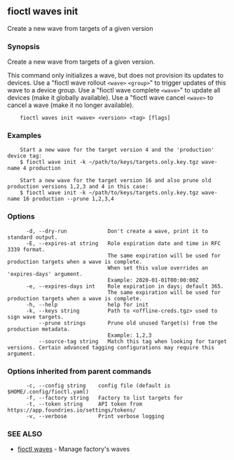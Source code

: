 ## fioctl waves init

Create a new wave from targets of a given version

### Synopsis

Create a new wave from targets of a given version.

This command only initializes a wave, but does not provision its updates
to devices. Use a "fioctl wave rollout `<wave>` `<group>`"
to trigger updates of this wave to a device group. Use a "fioctl wave
complete `<wave>`" to update all devices (make it globally
available). Use a "fioctl wave cancel `<wave>` to cancel a wave
(make it no longer available).

```
    fioctl waves init <wave> <version> <tag> [flags]
```
### Examples

```
    Start a new wave for the target version 4 and the 'production' device tag:
    $ fioctl wave init -k ~/path/to/keys/targets.only.key.tgz wave-name 4 production

    Start a new wave for the target version 16 and also prune old production versions 1,2,3 and 4 in this case:
    $ fioctl wave init -k ~/path/to/keys/targets.only.key.tgz wave-name 16 production --prune 1,2,3,4
```

### Options

```
      -d, --dry-run             Don't create a wave, print it to standard output.
      -E, --expires-at string   Role expiration date and time in RFC 3339 format.
                                The same expiration will be used for production targets when a wave is complete.
                                When set this value overrides an 'expires-days' argument.
                                Example: 2020-01-01T00:00:00Z
      -e, --expires-days int    Role expiration in days; default 365.
                                The same expiration will be used for production targets when a wave is complete.
      -h, --help                help for init
      -k, --keys string         Path to <offline-creds.tgz> used to sign wave targets.
          --prune strings       Prune old unused Target(s) from the production metadata.
                                Example: 1,2,3
          --source-tag string   Match this tag when looking for target versions. Certain advanced tagging configurations may require this argument.
```

### Options inherited from parent commands
```
      -c, --config string    config file (default is $HOME/.config/fioctl.yaml)
      -f, --factory string   Factory to list targets for
      -t, --token string     API token from https://app.foundries.io/settings/tokens/
      -v, --verbose          Print verbose logging
```

### SEE ALSO

-   [fioctl waves](fioctl_waves.md) - Manage factory's waves
